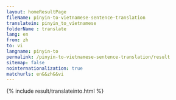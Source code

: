 ```yaml
---
layout: homeResultPage
fileName: pinyin-to-vietnamese-sentence-translation
translatein: pinyin_to_vietnamese
folderName : translate
lang: en
from: zh
to: vi
langname: pinyin-to
permalink: /pinyin-to-vietnamese-sentence-translation/result
sitemap: false
nointernationalization: true
matchurls: en&&zh&&vi
---
```

{% include result/translateinto.html %}

<script src="/js/result/translation.js" data-foldername="{{page.folderName}}" data-lang="{{page.lang}}"></script>
